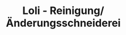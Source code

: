 ---
title: "Loli - Reinigung/Änderungsschneiderei"
url: /mannheim/loli-reinigung-aenderungsschneiderei/
shop: Wäscherei
---